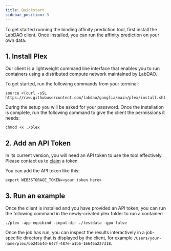 ```yaml
---
title: Quickstart
sidebar_position: 3
---
```


To get started running the binding affinity prediction tool, first install the LabDAO client. Once installed, you can run the affinity prediction on your own data. 

## 1. Install Plex
Our client is a lightweight command line interface that enables you to run containers  using a distributed compute network maintained by LabDAO.

To get started, run the following commands from your terminal: 
```
source <(curl -sSL https://raw.githubusercontent.com/labdao/ganglia/main/plex/install.sh)
```

During the setup you will be asked for your password. Once the installation is complete, run the following command to give the client the permissions it needs:

```
chmod +x ./plex
```

## 2. Add an API Token
In its current version, you will need an API token to use the tool effectively. Please contact us to [claim](mailto:stewards@labdao.com) a token. 

You can add the API token like this: 
```
export WEB3STORAGE_TOKEN=<your token here>
```

## 3. Run an example
Once the client is installed and you have provided an API token, you can run the following command in the newly-created plex folder to run a container:

```
./plex -app equibind -input-dir ./testdata -gpu false
```
Once the job has run, you can inspect the results interactively in a job-specific directory that is displayed by the client, for example ```/Users/your-name/plex/bb24bb4d-647f-487e-a1b6-16646a227318```.